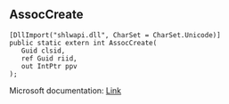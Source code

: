 ## AssocCreate

```
[DllImport("shlwapi.dll", CharSet = CharSet.Unicode)]
public static extern int AssocCreate(
   Guid clsid,
   ref Guid riid,
   out IntPtr ppv
);
```

Microsoft documentation: [Link](https://docs.microsoft.com/en-us/windows/win32/api/shlwapi/nf-shlwapi-assoccreate)
